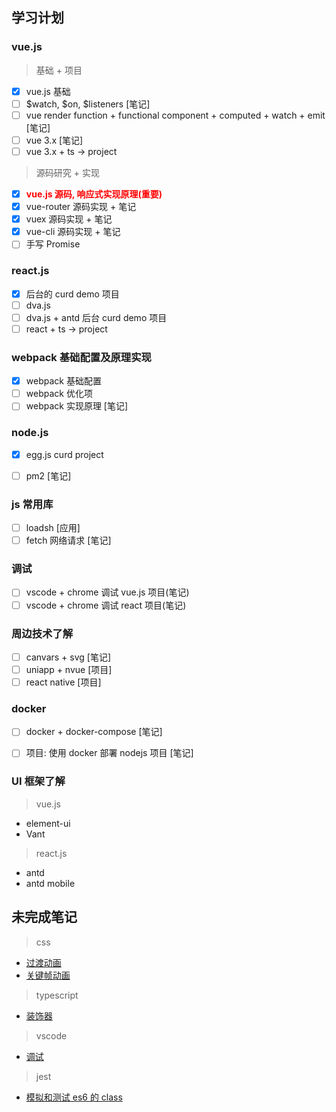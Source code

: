 ## 学习计划

### vue.js

> 基础 + 项目

- [x] vue.js 基础
- [ ] $watch, $on, \$listeners [笔记]
- [ ] vue render function + functional component + computed + watch + emit [笔记]
- [ ] vue 3.x [笔记]
- [ ] vue 3.x + ts -> project

> 源码研究 + 实现

- [x] <b style="color: red">vue.js 源码, 响应式实现原理(重要)</b>
- [x] vue-router 源码实现 + 笔记
- [x] vuex 源码实现 + 笔记
- [x] vue-cli 源码实现 + 笔记
- [ ] 手写 Promise

### react.js

- [x] 后台的 curd demo 项目
- [ ] dva.js
- [ ] dva.js + antd 后台 curd demo 项目
- [ ] react + ts -> project

### webpack 基础配置及原理实现

- [x] webpack 基础配置
- [ ] webpack 优化项
- [ ] webpack 实现原理 [笔记]

### node.js

- [x] egg.js curd project

- [ ] pm2 [笔记]

### js 常用库

- [ ] loadsh [应用]
- [ ] fetch 网络请求 [笔记]

### 调试

- [ ] vscode + chrome 调试 vue.js 项目(笔记)
- [ ] vscode + chrome 调试 react 项目(笔记)

### 周边技术了解

- [ ] canvars + svg [笔记]
- [ ] uniapp + nvue [项目]
- [ ] react native [项目]

### docker

- [ ] docker + docker-compose [笔记]

- [ ] 项目: 使用 docker 部署 nodejs 项目 [笔记]

### UI 框架了解

> vue.js

- element-ui
- Vant

> react.js

- antd
- antd mobile

## 未完成笔记

> css

- [过渡动画](/css/animate/transform)
- [关键帧动画](/css/animate/transition)

> typescript

- [装饰器](/ts/README?id=属性装饰器)

> vscode

- [调试](/vscode/debug)

> jest

- [模拟和测试 es6 的 class](/jest/8.classes)
